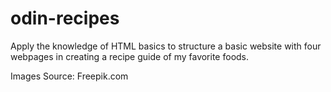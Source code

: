 # odin-recipes
Apply the knowledge of HTML basics to structure a basic website with four webpages in creating a recipe guide of my favorite foods.

Images Source: Freepik.com
